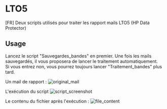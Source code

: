 # LTO5
[FR] Deux scripts utilisés pour traiter les rapport mails LTO5 (HP Data Protector)<br />

## Usage
Lancez le script "Sauvegardes_bandes" en premier. Une fois les mails sauvegardés, il vous proposera de lancer le traitement automatiquement. <br />
Si vous entrez non, vous pourrez toujours lancer "Traitement_bandes" plus tard.

Un mail de rapport :
![original_mail](https://github.com/Phaide/LTO5/blob/master/images/original_mail.PNG "Un mail de rapport")

L'exécution du script
![script_screenshot](https://github.com/Phaide/LTO5/blob/master/images/script_screenshot.PNG "Exécution du script")

Le contenu du fichier après l'exécution :
![file_content](https://github.com/Phaide/LTO5/blob/master/images/file_content.PNG "Contenu du fichier de suivi")
